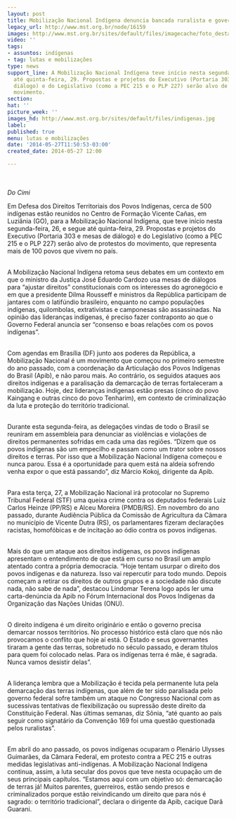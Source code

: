 ```yaml
---
layout: post
title: Mobilização Nacional Indígena denuncia bancada ruralista e governo federal
legacy_url: http://www.mst.org.br/node/16159
images: http://www.mst.org.br/sites/default/files/imagecache/foto_destaque/indigenas.jpg
video: ''
tags:
- assuntos: indígenas
- tag: lutas e mobilizações
type: news
support_line: A Mobilização Nacional Indígena teve início nesta segunda-feira e segue
  até quinta-feira, 29. Propostas e projetos do Executivo (Portaria 303 e mesas de
  diálogo) e do Legislativo (como a PEC 215 e o PLP 227) serão alvo de protestos do
  movimento.
section: 
hat: ''
picture_week: ''
images_hd: http://www.mst.org.br/sites/default/files/indigenas.jpg
label: 
published: true
menu: lutas e mobilizações
date: '2014-05-27T11:50:53-03:00'
created_date: 2014-05-27 12:00

---
```

<p><br><br><em>Do Cimi<br></em></p><p>Em Defesa dos Direitos Territoriais dos Povos Indígenas, cerca de 500 indígenas estão reunidos no Centro de Formação Vicente Cañas, em Luziânia (GO), para a Mobilização Nacional Indígena, que teve início nesta segunda-feira, 26, e segue até quinta-feira, 29. Propostas e projetos do Executivo (Portaria 303 e mesas de diálogo) e do Legislativo (como a PEC 215 e o PLP 227) serão alvo de protestos do movimento, que representa mais de 100 povos que vivem no país.</p><p><br>A Mobilização Nacional Indígena retoma seus debates em um contexto em que o ministro da Justiça José Eduardo Cardozo usa mesas de diálogos para “ajustar direitos” constitucionais com os interesses do agronegócio e em que a presidente Dilma Rousseff e ministros da República participam de jantares com o latifúndio brasileiro, enquanto no campo populações indígenas, quilombolas, extrativistas e camponesas são assassinadas. Na opinião das lideranças indígenas, é preciso fazer contraponto ao que o Governo Federal anuncia ser “consenso e boas relações com os povos indígenas”. &nbsp; &nbsp;&nbsp;</p><p><br>Com agendas em Brasília (DF) junto aos poderes da República, a Mobilização Nacional é um movimento que começou no primeiro semestre do ano passado, com a coordenação da Articulação dos Povos Indígenas do Brasil (Apib), e não parou mais. Ao contrário, os seguidos ataques aos direitos indígenas e a paralisação da demarcação de terras fortaleceram a mobilização. Hoje, dez lideranças indígenas estão presas (cinco do povo Kaingang e outras cinco do povo Tenharim), em contexto de criminalização da luta e proteção do território tradicional.</p><p><br>Durante esta segunda-feira, as delegações vindas de todo o Brasil se reuniram em assembleia para denunciar as violências e violações de direitos permanentes sofridas em cada uma das regiões. “Dizem que os povos indígenas são um empecilho e passam como um trator sobre nossos direitos e terras. Por isso que a Mobilização Nacional Indígena começou e nunca parou. Essa é a oportunidade para quem está na aldeia sofrendo venha expor o que está passando”, diz Márcio Kokoj, dirigente da Apib. &nbsp;</p><p><br>Para esta terça, 27, a Mobilização Nacional irá protocolar no Supremo Tribunal Federal (STF) uma queixa crime contra os deputados federais Luiz Carlos Heinze (PP/RS) e Alceu Moreira (PMDB/RS). Em novembro do ano passado, durante Audiência Pública da Comissão de Agricultura da Câmara no município de Vicente Dutra (RS), os parlamentares fizeram declarações racistas, homofóbicas e de incitação ao ódio contra os povos indígenas.</p><p><br>Mais do que um ataque aos direitos indígenas, os povos indígenas apresentam o entendimento de que está em curso no Brasil um amplo atentado contra a própria democracia. “Hoje tentam usurpar o direito dos povos indígenas e da natureza. Isso vai repercutir para todo mundo. Depois começam a retirar os direitos de outros grupos e a sociedade não discute nada, não sabe de nada”, destacou Lindomar Terena logo após ler uma carta-denúncia da Apib no Fórum Internacional dos Povos Indígenas da Organização das Nações Unidas (ONU). &nbsp;</p><p><br>O direito indígena é um direito originário e então o governo precisa demarcar nossos territórios. No processo histórico está claro que nós não provocamos o conflito que hoje aí está. O Estado e seus governantes tiraram a gente das terras, sobretudo no século passado, e deram títulos para quem foi colocado nelas. Para os indígenas terra é mãe, é sagrada. Nunca vamos desistir delas”.</p><p><br>A liderança lembra que a Mobilização é tecida pela permanente luta pela demarcação das terras indígenas, que além de ter sido paralisada pelo governo federal sofre também um ataque no Congresso Nacional com as sucessivas tentativas de flexibilização ou supressão deste direito da Constituição Federal. Nas últimas semanas, diz Sônia, “até quanto ao país seguir como signatário da Convenção 169 foi uma questão questionada pelos ruralistas”. &nbsp; &nbsp;</p><p><br>Em abril do ano passado, os povos indígenas ocuparam o Plenário Ulysses Guimarães, da Câmara Federal, em protesto contra a PEC 215 e outras medidas legislativas anti-indígenas. A Mobilização Nacional Indígena continua, assim, a luta secular dos povos que teve nesta ocupação um de seus principais capítulos. “Estamos aqui com um objetivo só: demarcação de terras já! Muitos parentes, guerreiros, estão sendo presos e criminalizados porque estão reivindicando um direito que para nós é sagrado: o território tradicional”, declara o dirigente da Apib, cacique Darã Guarani.</p><div>&nbsp;</div><div>&nbsp;</div>
